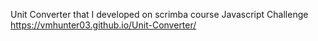Unit Converter that I developed on scrimba course Javascript Challenge <br>
https://vmhunter03.github.io/Unit-Converter/
